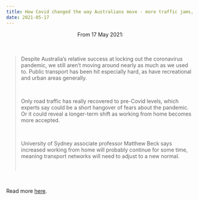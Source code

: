 ```yaml
---
title: How Covid changed the way Australians move - more traffic jams, less public transport
date: 2021-05-17
---
```


<center>From 17 May 2021:</center><br><br>

<blockquote><p>Despite Australia’s relative success at locking out the coronavirus pandemic, we still aren’t moving around nearly as much as we used to. Public transport has been hit especially hard, as have recreational and urban areas generally.</p><br>

<p>Only road traffic has really recovered to pre-Covid levels, which experts say could be a short hangover of fears about the pandemic. Or it could reveal a longer-term shift as working from home becomes more accepted.</p><br>

<p>University of Sydney associate professor Matthew Beck says increased working from home will probably continue for some time, meaning transport networks will need to adjust to a new normal.</p><br>

</blockquote><br>

<p>Read more <a href="https://www.theguardian.com/news/datablog/2021/may/18/australias-pre-covid-traffic-jams-are-back-as-commuters-shun-public-transport">here</a>.</p>